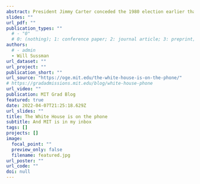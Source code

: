 ```yaml
---
abstract: President Jimmy Carter conceded the 1980 election earlier than expected. Ronald Reagan recounted, "I never dreamed it would be in the late afternoon when I was taking a shower, standing there dripping wet, that Nancy told me the White House was on the phone."
slides: ""
url_pdf: ""
publication_types: ""
  # - "0"
  # 0: (nothing); 1: conference paper; 2: journal article; 3: preprint; 4: report; 5: book; 6: book section; 7: thesis; 8: patent; 9+: (nothing)
authors:
  # - admin
  - Will Sussman
url_dataset: ""
url_project: ""
publication_short: ""
url_source: "https://oge.mit.edu/the-white-house-is-on-the-phone/"
# https://gradadmissions.mit.edu/blog/white-house-phone
url_video: ""
publication: MIT Grad Blog
featured: true
date: 2022-04-07T21:25:18.629Z
url_slides: ""
title: The White House is on the phone
subtitle: And MIT is in my inbox
tags: []
projects: []
image:
  focal_point: ""
  preview_only: false
  filename: featured.jpg
url_poster: ""
url_code: ""
doi: null
---
```

